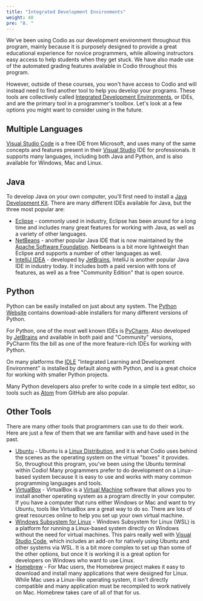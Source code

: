 ```yaml
---
title: "Integrated Development Environments"
weight: 40
pre: "8. "
---
```

We've been using Codio as our development environment throughout this program, mainly because it is purposely designed to provide a great educational experience for novice programmers, while allowing instructors easy access to help students when they get stuck. We have also made use of the automated grading features available in Codio throughout this program.

However, outside of these courses, you won't have access to Codio and will instead need to find another tool to help you develop your programs. These tools are collectively called [Integrated Development Environments](https://en.wikipedia.org/wiki/Integrated_development_environment), or IDEs, and are the primary tool in a programmer's toolbox. Let's look at a few options you might want to consider using in the future.

## Multiple Languages

[Visual Studio Code](https://code.visualstudio.com/) is a free IDE from Microsoft, and uses many of the same concepts and features present in their [Visual Studio](https://visualstudio.microsoft.com/) IDE for professionals. It supports many languages, including both Java and Python, and is also available for Windows, Mac and Linux. 

## Java

To develop Java on your own computer, you'll first need to install a [Java Development Kit](https://www.oracle.com/java/technologies/javase/javase-jdk8-downloads.html). There are many different IDEs available for Java, but the three most popular are:

* [Eclipse](https://www.eclipse.org/ide/) - commonly used in industry, Eclipse has been around for a long time and includes many great features for working with Java, as well as a variety of other languages.
* [NetBeans](https://netbeans.apache.org/) - another popular Java IDE that is now maintained by the [Apache Software Foundation](https://www.apache.org/). Netbeans is a bit more lightweight than Eclipse and supports a number of other languages as well.
* [IntelliJ IDEA](https://www.jetbrains.com/idea/) - developed by [JetBrains](https://www.jetbrains.com/), IntelliJ is another popular Java IDE in industry today. It includes both a paid version with tons of features, as well as a free "Community Edition" that is open source. 

## Python

Python can be easily installed on just about any system. The [Python Website](https://www.python.org/downloads/) contains download-able installers for many different versions of Python. 

For Python, one of the most well known IDEs is [PyCharm](https://www.jetbrains.com/pycharm/). Also developed by [JetBrains](https://www.jetbrains.com/) and available in both paid and "Community" versions, PyCharm fits the bill as one of the more feature-rich IDEs for working with Python.

On many platforms the [IDLE](https://docs.python.org/3/library/idle.html) "Integrated Learning and Development Environment" is installed by default along with Python, and is a great choice for working with smaller Python projects.

Many Python developers also prefer to write code in a simple text editor, so tools such as [Atom](https://atom.io/) from GitHub are also popular. 

## Other Tools

There are many other tools that programmers can use to do their work. Here are just a few of them that we are familiar with and have used in the past.

* [Ubuntu](https://ubuntu.com/) - Ubuntu is a [Linux Distribution](https://en.wikipedia.org/wiki/Linux_distribution), and it is what Codio uses behind the scenes as the operating system on the virtual "boxes" it provides. So, throughout this program, you've been using the Ubuntu terminal within Codio! Many programmers prefer to do development on a Linux-based system because it is easy to use and works with many common programming languages and tools.
* [VirtualBox](https://www.virtualbox.org/) - VirtualBox is a [Virtual Machine](https://en.wikipedia.org/wiki/Virtual_machine) software that allows you to install another operating system as a program directly in your computer. If you have a computer that runs either Windows or Mac and want to try Ubuntu, tools like VirtualBox are a great way to do so. There are lots of great resources online to help you set up your own virtual machine.
* [Windows Subsystem for Linux](https://docs.microsoft.com/en-us/windows/wsl/install-win10) - Windows Subsystem for Linux (WSL) is a platform for running a Linux-based system directly on Windows without the need for virtual machines. This pairs really well with [Visual Studio Code](https://code.visualstudio.com/), which includes an add-on for natively using Ubuntu and other systems via WSL. It is a bit more complex to set up than some of the other options, but once it is working it is a great option for developers on Windows who want to use Linux.  
* [Homebrew](https://brew.sh/) - For Mac users, the Homebrew project makes it easy to download and install many applications that were designed for Linux. While Mac uses a Linux-like operating system, it isn't directly compatible and many application must be recompiled to work natively on Mac. Homebrew takes care of all of that for us. 
